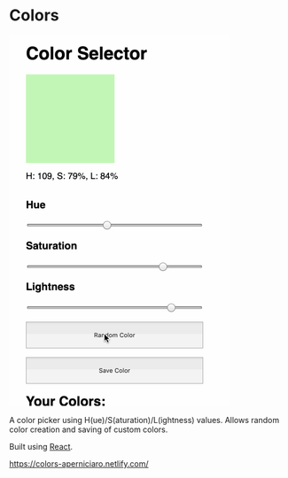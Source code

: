 # Colors
![demo gif](https://github.com/aperniciaro/colors/blob/master/src/images/colorpickerdemo.gif)

A color picker using H(ue)/S(aturation)/L(ightness) values. Allows random color creation and saving of custom colors. 

Built using <a href="https://reactjs.org/">React</a>.

https://colors-aperniciaro.netlify.com/
